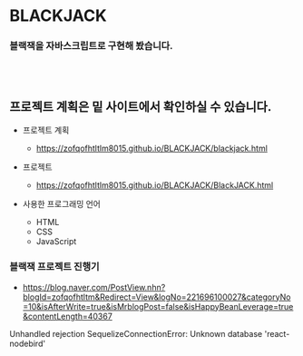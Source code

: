 # BLACKJACK

### 블랙잭을 자바스크립트로 구현해 봤습니다.


<br><br>
## 프로젝트 계획은 밑 사이트에서 확인하실 수 있습니다. <br>
- 프로젝트 계획
  - https://zofqofhtltlm8015.github.io/BLACKJACK/blackjack.html
- 프로젝트
  - https://zofqofhtltlm8015.github.io/BLACKJACK/BlackJACK.html
  
- 사용한 프로그래밍 언어
  - HTML
  - CSS
  - JavaScript

### 블랙잭 프로젝트 진행기
- https://blog.naver.com/PostView.nhn?blogId=zofqofhtltm&Redirect=View&logNo=221696100027&categoryNo=10&isAfterWrite=true&isMrblogPost=false&isHappyBeanLeverage=true&contentLength=40367


Unhandled rejection SequelizeConnectionError: Unknown database 'react-nodebird'
